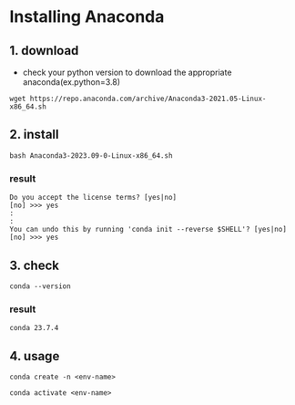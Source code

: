 # Installing Anaconda

## 1. download
- check your python version to download the appropriate anaconda(ex.python=3.8)

```shell
wget https://repo.anaconda.com/archive/Anaconda3-2021.05-Linux-x86_64.sh
```

## 2. install
```shell
bash Anaconda3-2023.09-0-Linux-x86_64.sh
```

### result
```shell
Do you accept the license terms? [yes|no]
[no] >>> yes
:
:
You can undo this by running 'conda init --reverse $SHELL'? [yes|no]
[no] >>> yes
```

## 3. check
```shell
conda --version
```

### result
```shell
conda 23.7.4
```

## 4. usage
```shell
conda create -n <env-name>
```

```shell
conda activate <env-name>
```
